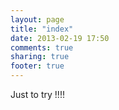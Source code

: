 ```yaml
---
layout: page
title: "index"
date: 2013-02-19 17:50
comments: true
sharing: true
footer: true
---
```


Just to try !!!!